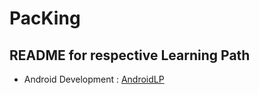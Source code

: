 # PacKing

## README for respective Learning Path
* Android Development : [AndroidLP](https://github.com/alfiyansyah776/PacKing/blob/main/AndroidLP/README.mdm "AndroidLP")
